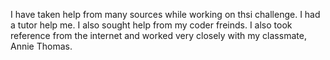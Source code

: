 I have taken help from many sources while working on thsi challenge. I had a tutor help me. I also sought help from my coder freinds. I also took reference from the internet and worked very closely with my classmate, Annie Thomas.